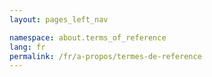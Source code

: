 ```yaml
---
layout: pages_left_nav

namespace: about.terms_of_reference
lang: fr
permalink: /fr/a-propos/termes-de-reference
---
```

